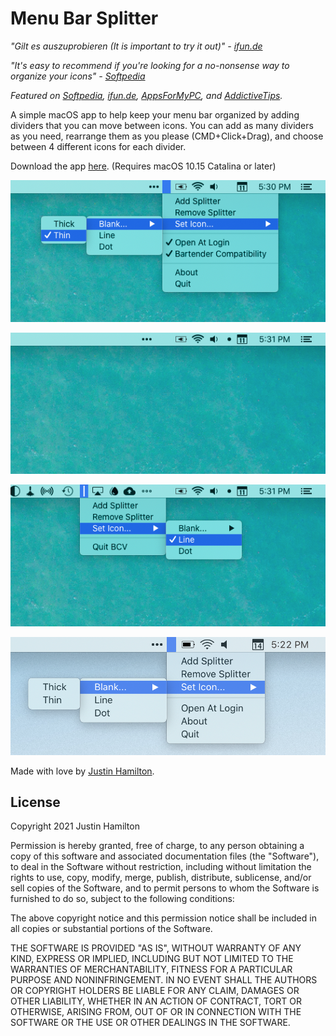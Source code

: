 # Menu Bar Splitter

*"Gilt es auszuprobieren (It is important to try it out)" - [ifun.de](https://www.ifun.de/menu-bar-splitter-sorgt-fuer-mehr-uebersicht-in-der-menueleiste-147440/)*

*"It's easy to recommend if you're looking for a no-nonsense way to organize your icons" - [Softpedia](https://mac.softpedia.com/get/Utilities/Menu-Bar-Splitter.shtml)*

*Featured on [Softpedia](https://mac.softpedia.com/get/Utilities/Menu-Bar-Splitter.shtml), [ifun.de](https://www.ifun.de/menu-bar-splitter-sorgt-fuer-mehr-uebersicht-in-der-menueleiste-147440/), [AppsForMyPC](https://www.appsformypc.com/2020/01/menu-bar-splitter-for-mac/), and [AddictiveTips](https://www.addictivetips.com/mac-os/add-dividers-to-the-menu-bar-on-macos/).*

A simple macOS app to help keep your menu bar organized by adding dividers that you can move between icons. You can add as many dividers as you need, rearrange them as you please (CMD+Click+Drag), and choose between 4 different icons for each divider.

Download the app [here](https://github.com/jwhamilton99/menu-bar-splitter/releases). (Requires macOS 10.15 Catalina or later)

![Screenshot 1](/img/sc1.png)

![Screenshot 2](/img/sc2.png)

![Screenshot 3](/img/sc3.png)

![Screenshot 4](/img/sc4.png)

Made with love by [Justin Hamilton](https://www.jwhamilton.co).

## License

Copyright 2021 Justin Hamilton

Permission is hereby granted, free of charge, to any person obtaining a copy of this software and associated documentation files (the "Software"), to deal in the Software without restriction, including without limitation the rights to use, copy, modify, merge, publish, distribute, sublicense, and/or sell copies of the Software, and to permit persons to whom the Software is furnished to do so, subject to the following conditions:

The above copyright notice and this permission notice shall be included in all copies or substantial portions of the Software.

THE SOFTWARE IS PROVIDED "AS IS", WITHOUT WARRANTY OF ANY KIND, EXPRESS OR IMPLIED, INCLUDING BUT NOT LIMITED TO THE WARRANTIES OF MERCHANTABILITY, FITNESS FOR A PARTICULAR PURPOSE AND NONINFRINGEMENT. IN NO EVENT SHALL THE AUTHORS OR COPYRIGHT HOLDERS BE LIABLE FOR ANY CLAIM, DAMAGES OR OTHER LIABILITY, WHETHER IN AN ACTION OF CONTRACT, TORT OR OTHERWISE, ARISING FROM, OUT OF OR IN CONNECTION WITH THE SOFTWARE OR THE USE OR OTHER DEALINGS IN THE SOFTWARE.